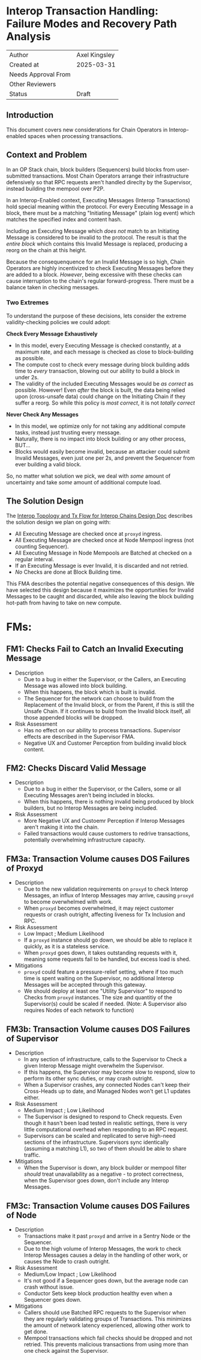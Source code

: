 # Interop Transaction Handling: Failure Modes and Recovery Path Analysis

| | |
|--------|--------------|
| Author | Axel Kingsley |
| Created at | 2025-03-31 |
| Needs Approval From | |
| Other Reviewers |   |
| Status | Draft |

## Introduction

This document covers new considerations for Chain Operators in Interop-enabled spaces when processing transactions.

## Context and Problem

In an OP Stack chain, block builders (Sequencers) build blocks from user-submitted transactions. Most
Chain Operators arrange their infrastructure defensively so that RPC requests aren't handled direclty by the
Supervisor, instead building the mempool over P2P.

In an Interop-Enabled context, Executing Messages (Interop Transactions) hold special meaning within the
protocol. For every Executing Message in a block, there must be a matching "Initiating Message" (plain log event)
which matches the specified index and content hash.

Including an Executing Message which *does not* match to an Initiating Message is considered to be invalid to the protocol.
The result is that the *entire block* which contains this Invalid Message is replaced, producing a reorg on the chain
at this height.

Because the consequenquence for an Invalid Message is so high, Chain Operators are highly incentivized to check Executing
Messages before they are added to a block. *However*, being excessive with these checks can cause interruption to the
chain's regular forward-progress. There must be a balance taken in checking messages.

### Two Extremes

To understand the purpose of these decisions, lets consider the extreme validity-checking policies we could adopt:

**Check Every Message Exhaustively**
- In this model, every Executing Message is checked constantly, at a maximum rate, and each message is checked as close to block-building as possible.
- The compute cost to check every message during block building adds time to *every* transaction, blowing out our ability
to build a block in under 2s.
- The validity of the included Executing Messages would be *as correct* as possible. However! Even *after* the block is built, the data being relied upon (cross-unsafe data) could change on the Initiating Chain if they suffer a reorg.
So while this policy is *most correct*, it is not *totally correct*

**Never Check Any Messages**
- In this model, we optimize only for not taking any additional compute tasks, instead just trusting every message.
- Naturally, there is no impact into block building or any other process, BUT...
- Blocks would easily become invalid, because an attacker could submit Invalid Messages, even just one per 2s, and prevent the Sequencer from ever building a valid block.

So, no matter what solution we pick, we deal with *some* amount of uncertainty and take *some* amount of additional compute load.

## The Solution Design

The [Interop Topology and Tx Flow for Interop Chains Design Doc](https://github.com/ethereum-optimism/design-docs/pull/218)
describes the solution design we plan on going with:

- All Executing Message are checked once at `proxyd` ingress.
- All Executing Message are checked once at Node Mempool ingress (not counting Sequencer).
- All Executing Message in Node Mempools are Batched at checked on a regular interval.
- If an Executing Message is ever Invalid, it is discarded and not retried.
- *No* Checks are done at Block Building time.

This FMA describes the potential negative consequences of this design. We have selected this design because it maximizes
the opportunities for Invalid Messages to be caught and discarded, while also leaving the block building hot-path from
having to take on new compute.

# FMs:

## FM1: Checks Fail to Catch an Invalid Executing Message
- Description
    - Due to a bug in either the Supervisor, or the Callers, an Executing Message
    was allowed into block building.
    - When this happens, the block which is built is invalid.
    - The Sequencer for the network can choose to build from the Replacement of the Invalid block,
    or from the Parent, if this is still the Unsafe Chain. If it continues to build from the Invalid
    block itself, all those appended blocks will be dropped.
- Risk Assessment
    - Has no effect on our ability to process transactions. Supervisor effects are described in
    the Supervisor FMA.
    - Negative UX and Customer Perception from building invalid block content.

## FM2: Checks Discard Valid Message
- Description
    - Due to a bug in either the Supervisor, or the Callers, some or all Executing Messages
    aren't being included in blocks.
    - When this happens, there is nothing invalid being produced by block builders, but no Interop
    Messages are being included.
- Risk Assessment
    - More Negative UX and Custoemr Perception if Interop Messages aren't making it into the chain.
    - Failed transactions would cause customers to redrive transactions, potentially overwhelming
    infrastructure capacity.

## FM3a: Transaction Volume causes DOS Failures of Proxyd
- Description
    - Due to the new validation requirements on `proxyd` to check Interop Messages, an influx of
    Interop Messages may arrive, causing `proxyd` to become overwhelmed with work.
    - When `proxyd` becomes overwhelmed, it may reject customer requests or crash outright, affecting
    liveness for Tx Inclusion and RPC.
- Risk Assessment
    - Low Impact ; Medium Likelihood
    - If a `proxyd` instance should go down, we should be able to replace it quickly, as it is a stateless
    service.
    - When `proxyd` goes down, it takes outstanding requests with it, meaning some requests fail to be handled,
    but excess load is shed.
- Mitigations
    - `proxyd` could feature a pressure-relief setting, where if too much time is spent waiting on the Supervisor,
    no additional Interop Messages will be accepted through this gateway.
    - We should deploy at least one "Utility Supervisor" to respond to Checks from `proxyd` instances.
    The size and quantitiy of the Supervisor(s) could be scaled if needed. (Note: A Supervisor also requires Nodes
    of each network to function)
## FM3b: Transaction Volume causes DOS Failures of Supervisor
- Description
    - In any section of infrastructure, calls to the Supervisor to Check a given Interop Message might overwhelm the
    Supervisor.
    - If this happens, the Supervisor may become slow to respond, slow to perform its other sync duties, or may crash outright.
    - When a Supervisor crashes, any connected Nodes can't keep their Cross-Heads up to date, and Managed Nodes won't get L1 updates either.
- Risk Assessment
    - Medium Impact ; Low Likelihood
    - The Supervisor is designed to respond to Check requests. Even though it hasn't been load tested in realistic settings, there is very little computational overhead when responding to an RPC request.
    - Supervisors can be scaled and replicated to serve high-need sections of the infrastructure. Supervisors
    sync identically (assuming a matching L1), so two of them should be able to share traffic.
- Mitigations
    - When the Supervisor is down, any block builder or mempool filter *should* treat unavailability as
    a negative - to protect correctness, when the Supervisor goes down, don't include any Interop Messages.
## FM3c: Transaction Volume causes DOS Failures of Node
- Description
    - Transactions make it past `proxyd` and arrive in a Sentry Node or the Sequencer.
    - Due to the high volume of Interop Messages, the work to check Interop Messages causes
    a delay in the handling of other work, or causes the Node to crash outright.
- Risk Assessment
    - Medium/Low Impact ; Low Likelihood
    - It's not good if a Sequencer goes down, but the average node can crash without issue.
    - Conductor Sets keep block production healthy even when a Sequencer goes down.
- Mitigations
    - Callers should use Batched RPC requests to the Supervisor when they are regularly validating groups
    of Transactions. This minimizes the amount of network latency experienced, allowing other work to get done.
    - Mempool transactions which fail checks should be dropped and not retried. This prevents malicious transactions
    from using more than one check against the Supervisor.